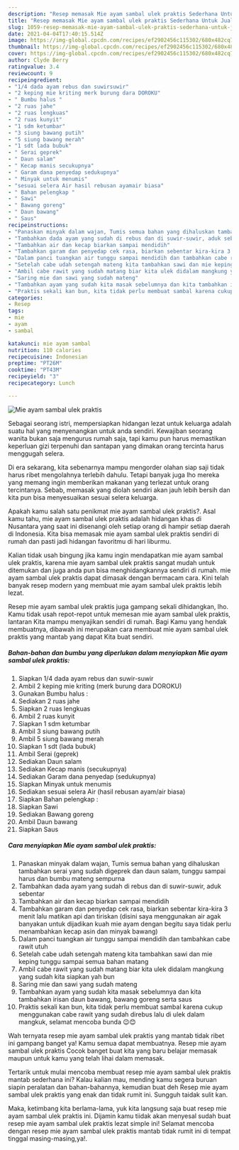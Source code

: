 ```yaml
---
description: "Resep memasak Mie ayam sambal ulek praktis Sederhana Untuk Jualan"
title: "Resep memasak Mie ayam sambal ulek praktis Sederhana Untuk Jualan"
slug: 1059-resep-memasak-mie-ayam-sambal-ulek-praktis-sederhana-untuk-jualan
date: 2021-04-04T17:40:15.514Z
image: https://img-global.cpcdn.com/recipes/ef2902456c115302/680x482cq70/mie-ayam-sambal-ulek-praktis-foto-resep-utama.jpg
thumbnail: https://img-global.cpcdn.com/recipes/ef2902456c115302/680x482cq70/mie-ayam-sambal-ulek-praktis-foto-resep-utama.jpg
cover: https://img-global.cpcdn.com/recipes/ef2902456c115302/680x482cq70/mie-ayam-sambal-ulek-praktis-foto-resep-utama.jpg
author: Clyde Berry
ratingvalue: 3.4
reviewcount: 9
recipeingredient:
- "1/4 dada ayam rebus dan suwirsuwir"
- "2 keping mie kriting merk burung dara DOROKU"
- " Bumbu halus "
- "2 ruas jahe"
- "2 ruas lengkuas"
- "2 ruas kunyit"
- "1 sdm ketumbar"
- "3 siung bawang putih"
- "5 siung bawang merah"
- "1 sdt lada bubuk"
- " Serai geprek"
- " Daun salam"
- " Kecap manis secukupnya"
- " Garam dana penyedap sedukupnya"
- " Minyak untuk menumis"
- "sesuai selera Air hasil rebusan ayamair biasa"
- " Bahan pelengkap "
- " Sawi"
- " Bawang goreng"
- " Daun bawang"
- " Saus"
recipeinstructions:
- "Panaskan minyak dalam wajan, Tumis semua bahan yang dihaluskan tambahkan serai yang sudah digeprek dan daun salam, tunggu sampai harus dan bumbu mateng sempurna"
- "Tambahkan dada ayam yang sudah di rebus dan di suwir-suwir, aduk sebentar"
- "Tambahkan air dan kecap biarkan sampai mendidih"
- "Tambahkan garam dan penyedap cek rasa, biarkan sebentar kira-kira 3 menit lalu matikan api dan tiriskan (disini saya menggunakan air agak banyakan untuk dijadikan kuah mie ayam dengan begitu saya tidak perlu menambahkan kecap asin dan minyak bawang)"
- "Dalam panci tuangkan air tunggu sampai mendidih dan tambahkan cabe rawit utuh"
- "Setelah cabe udah setengah mateng kita tambahkan sawi dan mie keping tunggu sampai semua bahan matang"
- "Ambil cabe rawit yang sudah matang biar kita ulek didalam mangkung yang sudah kita siapkan yah bun"
- "Saring mie dan sawi yang sudah mateng"
- "Tambahkan ayam yang sudah kita masak sebelumnya dan kita tambahkan irisan daun bawang, bawang goreng serta saus"
- "Praktis sekali kan bun, kita tidak perlu membuat sambal karena cukup menggunakan cabe rawit yang sudah direbus lalu di ulek dalam mangkuk, selamat mencoba bunda 😉😊"
categories:
- Resep
tags:
- mie
- ayam
- sambal

katakunci: mie ayam sambal 
nutrition: 110 calories
recipecuisine: Indonesian
preptime: "PT26M"
cooktime: "PT43M"
recipeyield: "3"
recipecategory: Lunch

---
```



![Mie ayam sambal ulek praktis](https://img-global.cpcdn.com/recipes/ef2902456c115302/680x482cq70/mie-ayam-sambal-ulek-praktis-foto-resep-utama.jpg)

Sebagai seorang istri, mempersiapkan hidangan lezat untuk keluarga adalah suatu hal yang menyenangkan untuk anda sendiri. Kewajiban seorang  wanita bukan saja mengurus rumah saja, tapi kamu pun harus memastikan keperluan gizi terpenuhi dan santapan yang dimakan orang tercinta harus menggugah selera.

Di era  sekarang, kita sebenarnya mampu mengorder olahan siap saji tidak harus ribet mengolahnya terlebih dahulu. Tetapi banyak juga lho mereka yang memang ingin memberikan makanan yang terlezat untuk orang tercintanya. Sebab, memasak yang diolah sendiri akan jauh lebih bersih dan kita pun bisa menyesuaikan sesuai selera keluarga. 



Apakah kamu salah satu penikmat mie ayam sambal ulek praktis?. Asal kamu tahu, mie ayam sambal ulek praktis adalah hidangan khas di Nusantara yang saat ini disenangi oleh setiap orang di hampir setiap daerah di Indonesia. Kita bisa memasak mie ayam sambal ulek praktis sendiri di rumah dan pasti jadi hidangan favoritmu di hari liburmu.

Kalian tidak usah bingung jika kamu ingin mendapatkan mie ayam sambal ulek praktis, karena mie ayam sambal ulek praktis sangat mudah untuk ditemukan dan juga anda pun bisa menghidangkannya sendiri di rumah. mie ayam sambal ulek praktis dapat dimasak dengan bermacam cara. Kini telah banyak resep modern yang membuat mie ayam sambal ulek praktis lebih lezat.

Resep mie ayam sambal ulek praktis juga gampang sekali dihidangkan, lho. Kamu tidak usah repot-repot untuk memesan mie ayam sambal ulek praktis, lantaran Kita mampu menyajikan sendiri di rumah. Bagi Kamu yang hendak membuatnya, dibawah ini merupakan cara membuat mie ayam sambal ulek praktis yang mantab yang dapat Kita buat sendiri.

<!--inarticleads1-->

##### Bahan-bahan dan bumbu yang diperlukan dalam menyiapkan Mie ayam sambal ulek praktis:

1. Siapkan 1/4 dada ayam rebus dan suwir-suwir
1. Ambil 2 keping mie kriting (merk burung dara DOROKU)
1. Gunakan  Bumbu halus :
1. Sediakan 2 ruas jahe
1. Siapkan 2 ruas lengkuas
1. Ambil 2 ruas kunyit
1. Siapkan 1 sdm ketumbar
1. Ambil 3 siung bawang putih
1. Ambil 5 siung bawang merah
1. Siapkan 1 sdt (lada bubuk)
1. Ambil  Serai (geprek)
1. Sediakan  Daun salam
1. Sediakan  Kecap manis (secukupnya)
1. Sediakan  Garam dana penyedap (sedukupnya)
1. Siapkan  Minyak untuk menumis
1. Sediakan sesuai selera Air (hasil rebusan ayam/air biasa)
1. Siapkan  Bahan pelengkap :
1. Siapkan  Sawi
1. Sediakan  Bawang goreng
1. Ambil  Daun bawang
1. Siapkan  Saus




<!--inarticleads2-->

##### Cara menyiapkan Mie ayam sambal ulek praktis:

1. Panaskan minyak dalam wajan, Tumis semua bahan yang dihaluskan tambahkan serai yang sudah digeprek dan daun salam, tunggu sampai harus dan bumbu mateng sempurna
1. Tambahkan dada ayam yang sudah di rebus dan di suwir-suwir, aduk sebentar
1. Tambahkan air dan kecap biarkan sampai mendidih
1. Tambahkan garam dan penyedap cek rasa, biarkan sebentar kira-kira 3 menit lalu matikan api dan tiriskan (disini saya menggunakan air agak banyakan untuk dijadikan kuah mie ayam dengan begitu saya tidak perlu menambahkan kecap asin dan minyak bawang)
1. Dalam panci tuangkan air tunggu sampai mendidih dan tambahkan cabe rawit utuh
1. Setelah cabe udah setengah mateng kita tambahkan sawi dan mie keping tunggu sampai semua bahan matang
1. Ambil cabe rawit yang sudah matang biar kita ulek didalam mangkung yang sudah kita siapkan yah bun
1. Saring mie dan sawi yang sudah mateng
1. Tambahkan ayam yang sudah kita masak sebelumnya dan kita tambahkan irisan daun bawang, bawang goreng serta saus
1. Praktis sekali kan bun, kita tidak perlu membuat sambal karena cukup menggunakan cabe rawit yang sudah direbus lalu di ulek dalam mangkuk, selamat mencoba bunda 😉😊




Wah ternyata resep mie ayam sambal ulek praktis yang mantab tidak ribet ini gampang banget ya! Kamu semua dapat membuatnya. Resep mie ayam sambal ulek praktis Cocok banget buat kita yang baru belajar memasak maupun untuk kamu yang telah lihai dalam memasak.

Tertarik untuk mulai mencoba membuat resep mie ayam sambal ulek praktis mantab sederhana ini? Kalau kalian mau, mending kamu segera buruan siapin peralatan dan bahan-bahannya, kemudian buat deh Resep mie ayam sambal ulek praktis yang enak dan tidak rumit ini. Sungguh taidak sulit kan. 

Maka, ketimbang kita berlama-lama, yuk kita langsung saja buat resep mie ayam sambal ulek praktis ini. Dijamin kamu tiidak akan menyesal sudah buat resep mie ayam sambal ulek praktis lezat simple ini! Selamat mencoba dengan resep mie ayam sambal ulek praktis mantab tidak rumit ini di tempat tinggal masing-masing,ya!.

